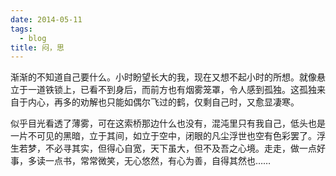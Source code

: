 ```yaml
---
date: 2014-05-11
tags:
  - blog
title: 闷，思
---
```


渐渐的不知道自己要什么。小时盼望长大的我，现在又想不起小时的所想。就像悬立于一道铁锁上，已看不到身后，而前方也有烟雾笼罩，令人感到孤独。这孤独来自于内心，再多的劝解也只能如偶尔飞过的鹤，仅剩自己时，又愈显凄寒。

<!--more-->

似乎目光看透了薄雾，可在这索桥那边什么也没有，混沌里只有我自己，低头也是一片不可见的黑暗，立于其间，如立于空中，闭眼的凡尘浮世也空有色彩罢了。浮生若梦，不必寻其实，但得心自宽，天下虽大，但不及吾之心境。走走，做一点好事，多读一点书，常常微笑，无心悠然，有心为善，自得其然也……
